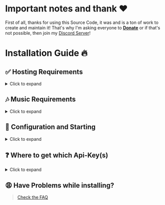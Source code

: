 # Important notes and thank ❤️

First of all, thanks for using this Source Code, it was and is a ton of work to create and maintain it!
That's why I'm asking everyone to [**Donate**](https://saweria.co/RaffiDev) or if that's not possible, then join my [Discord Server](https://discord.gg/DcR5n6PTFf)!

# Installation Guide 🔥

## ✅ Hosting Requirements

<details>
  <summary>Click to expand</summary>

- [nodejs](https://nodejs.org) version 16.6 or higher, i recommend the latest STABLE version
- [python](https://python.org) version 3.8 or higher, to install the database `enmap` (better-sqlite3)

</details>

## 🎶 Music Requirements

<details>
  <summary>Click to expand</summary>

- To have your Bot able to play music, you need to connect it to a lavalink Station!\*
- There are many public ones out there for example lavalink.eu\*
  An example for a public configuration will be listed down below

1. Make sure `Java 11` is installed on your System!
   - [Click here for a Download for **Linux**](https://github.com/Tomato6966/Debian-Cheat-Sheet-Setup/wiki/3.5.2-java-11)
   - [Click here for a Download for **Windows**](https://downloads.milrato.eu/windows/java/jdk-11.0.11.exe) ​
2. Download [Lavalink.jar](https://github.com/freyacodes/Lavalink/releases/download/3.4/Lavalink.jar)
   - here is a direct link: https://github.com/freyacodes/Lavalink/releases/download/3.4/Lavalink.jar
   - if you are on linux do this: `wget https://github.com/freyacodes/Lavalink/releases/download/3.4/Lavalink.jar` (prep: `apt-get install -y wget`)
3. Download [application.yml](https://cdn.discordapp.com/attachments/734517910025928765/934084553751015475/application.yml)
   - Download my example, it's the configuration for the lavalink.jar file!
   - here is a direct link: https://cdn.discordapp.com/attachments/734517910025928765/934084553751015475/application.yml
   - if you are on linux do this: `wget https://cdn.discordapp.com/attachments/734517910025928765/934084553751015475/application.yml` (prep: `apt-get install -y wget`)
4. Now put application.yml and Lavalink.jar in the same folder and start it
   - To start lavalink type: `java -jar Lavalink.jar`
   - Make sure to keep your terminal Open!
   - If you want to use something like `npm i -g pm2` to host it without keeping your terminal open type: `pm2 start java -- -jar Lavalink.jar`
5. The settings like **password** in application.yml and **port** must be provided in the `botconfig/config.json` of the Bot
   - If you used the default settings, than no adjust ments are needed and it should look like this:
   ```json
   {
     "clientsettings": {
       "nodes": [
         {
           "host": "localhost",
           "port": 2333,
           "password": "youshallnotpass"
         }
       ]
     }
   }
   ```
6. You don't want to host your own Lavalink?
   - then use something like this:
   ```json
   {
     "clientsettings": {
       "nodes": [
         {
           "host": "node01.lavalink.eu",
           "port": 2333,
           "password": "Raccoon"
         }
       ]
     }
   }
   ```

</details>

## 🤖 Configuration and Starting

<details>
  <summary>Click to expand</summary>
 
 > *First i recommend using the .json Files, but if u want to have your API KEYS "hidden" aka more secure, you can also use `.env`, i created a `example.env` File which u should rename to `.env` and place in the keys etc. instead of in the config.json*
 
   1. Check `🎶 Music Requirements` that you started lavalink / use a valid public lavalink station
   2. Fill in all required data in `./botconfig/config.json` **NOTE:** *If you're on replit.com, it is exposed to everyone!(use .env instead)*
   3. Fill in all required data in the `.json` Files in `./social_log/` (`./social_log/streamconfig.json` & `./social_log/twitter.json`), if you want the SOCIAL LOGS to work! (the key `authToken` in streamconfig is not needed to be filled in!)
   4. You can adjust some settings in the other `./botconfig/*.json` Files, **BUT PLEASE __KEEP__ MY CREDITS & ADS!** This is the only way on how my hard work is "revenued"
   5. Now start the bot by typing opening a cmd in that folder and type: `node index.js` or `npm start`
     * If you don't want to keep the terminal open or if you're on linux, check out [pm2 (and my tutorial)](https://github.com/Tomato6966/Debian-Cheat-Sheet-Setup/wiki/4-pm2-tutorial) and type: `pm2 start --name Bot_Name index.js`
  
</details>

## ❓ Where to get which Api-Key(s)

<details>
  <summary>Click to expand</summary>

1. `./botconfig/config.json`
   - `token` you can get from: [discord-Developers](https://discord.com/developers/applications)
   - `memer_api` you can get from: [Meme-Development DC](https://discord.gg/Mc2FudJkgP)
   - `spotify.clientSecret` you can get from: [Spotify-Developer](https://developer.spotify.com)
   - `spotify.clientID` you can get from: [Spotify-Developer](https://developer.spotify.com)
2. `./social_log/streamconfig.json`
   - `twitch_clientID` you can get from: [Twitch-Developer](https://dev.twitch.tv/docs/api) ([developer-console](https://dev.twitch.tv/console))
   - `twitch_secret` you can get from: [Twitch-Developer](https://dev.twitch.tv/docs/api) ([developer-console](https://dev.twitch.tv/console))
   - `authToken` is not required to be filled in --> will be done automatically
3. `./social_log/twitter.json`
   - `consumer_key` you can get from: [twitter Developers](https://developer.twitter.com)
   - `consumer_secret` you can get from: [twitter Developers](https://developer.twitter.com)
   - `access_token` you can get from: [twitter Developers](https://developer.twitter.com)
   - `access_token_secret` you can get from: [twitter Developers](https://developer.twitter.com)

</details>

## 😩 Have Problems while installing?

> [Check the FAQ](https://github.com/Tomato6966/Multipurpose-discord-bot/wiki)
